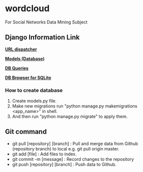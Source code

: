 # wordcloud
For Social Networks Data Mining Subject

## Django Information Link

[**URL dispatcher**](https://docs.djangoproject.com/en/2.0/topics/http/urls/)

[**Models (Database)**](https://docs.djangoproject.com/en/2.0/topics/db/models/)

[**DB Queries**](https://docs.djangoproject.com/en/2.0/topics/db/queries/)

[**DB Browser for SQLite**](http://sqlitebrowser.org)

### How to create database
  
1. Create models.py file.
2. Make new migrations run "python manage.py makemigrations <app_name>" in shell. 
3. And then run "python manage.py migrate" to apply them.


## Git command

* git pull [repository] [branch]    : Pull and merge data from Github (repository branch) to local e.g. git pull origin master.
* git add  [file]                     : Add files to index.
* git commit -m [message]             : Record changes to the repository
* git push [repository] [branch]    : Push data to Github.
